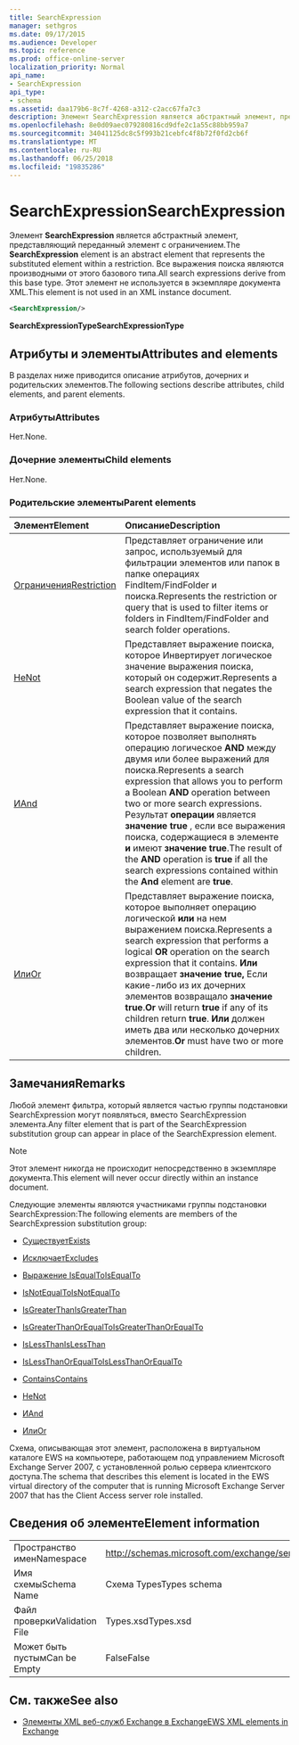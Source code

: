```yaml
---
title: SearchExpression
manager: sethgros
ms.date: 09/17/2015
ms.audience: Developer
ms.topic: reference
ms.prod: office-online-server
localization_priority: Normal
api_name:
- SearchExpression
api_type:
- schema
ms.assetid: daa179b6-8c7f-4268-a312-c2acc67fa7c3
description: Элемент SearchExpression является абстрактный элемент, представляющий переданный элемент с ограничением. Все выражения поиска являются производными от этого базового типа. Этот элемент не используется в экземпляре документа XML.
ms.openlocfilehash: 8e0d09aec079280816cd9dfe2c1a55c88bb959a7
ms.sourcegitcommit: 34041125dc8c5f993b21cebfc4f8b72f0fd2cb6f
ms.translationtype: MT
ms.contentlocale: ru-RU
ms.lasthandoff: 06/25/2018
ms.locfileid: "19835286"
---
```

# <a name="searchexpression"></a><span data-ttu-id="dcc51-105">SearchExpression</span><span class="sxs-lookup"><span data-stu-id="dcc51-105">SearchExpression</span></span>

<span data-ttu-id="dcc51-106">Элемент **SearchExpression** является абстрактный элемент, представляющий переданный элемент с ограничением.</span><span class="sxs-lookup"><span data-stu-id="dcc51-106">The **SearchExpression** element is an abstract element that represents the substituted element within a restriction.</span></span> <span data-ttu-id="dcc51-107">Все выражения поиска являются производными от этого базового типа.</span><span class="sxs-lookup"><span data-stu-id="dcc51-107">All search expressions derive from this base type.</span></span> <span data-ttu-id="dcc51-108">Этот элемент не используется в экземпляре документа XML.</span><span class="sxs-lookup"><span data-stu-id="dcc51-108">This element is not used in an XML instance document.</span></span> 
  
```xml
<SearchExpression/>
```

 <span data-ttu-id="dcc51-109">**SearchExpressionType**</span><span class="sxs-lookup"><span data-stu-id="dcc51-109">**SearchExpressionType**</span></span>
## <a name="attributes-and-elements"></a><span data-ttu-id="dcc51-110">Атрибуты и элементы</span><span class="sxs-lookup"><span data-stu-id="dcc51-110">Attributes and elements</span></span>

<span data-ttu-id="dcc51-111">В разделах ниже приводится описание атрибутов, дочерних и родительских элементов.</span><span class="sxs-lookup"><span data-stu-id="dcc51-111">The following sections describe attributes, child elements, and parent elements.</span></span>
  
### <a name="attributes"></a><span data-ttu-id="dcc51-112">Атрибуты</span><span class="sxs-lookup"><span data-stu-id="dcc51-112">Attributes</span></span>

<span data-ttu-id="dcc51-113">Нет.</span><span class="sxs-lookup"><span data-stu-id="dcc51-113">None.</span></span>
  
### <a name="child-elements"></a><span data-ttu-id="dcc51-114">Дочерние элементы</span><span class="sxs-lookup"><span data-stu-id="dcc51-114">Child elements</span></span>

<span data-ttu-id="dcc51-115">Нет.</span><span class="sxs-lookup"><span data-stu-id="dcc51-115">None.</span></span>
  
### <a name="parent-elements"></a><span data-ttu-id="dcc51-116">Родительские элементы</span><span class="sxs-lookup"><span data-stu-id="dcc51-116">Parent elements</span></span>

|<span data-ttu-id="dcc51-117">**Элемент**</span><span class="sxs-lookup"><span data-stu-id="dcc51-117">**Element**</span></span>|<span data-ttu-id="dcc51-118">**Описание**</span><span class="sxs-lookup"><span data-stu-id="dcc51-118">**Description**</span></span>|
|:-----|:-----|
|[<span data-ttu-id="dcc51-119">Ограничения</span><span class="sxs-lookup"><span data-stu-id="dcc51-119">Restriction</span></span>](restriction.md) <br/> |<span data-ttu-id="dcc51-120">Представляет ограничение или запрос, используемый для фильтрации элементов или папок в папке операциях FindItem/FindFolder и поиска.</span><span class="sxs-lookup"><span data-stu-id="dcc51-120">Represents the restriction or query that is used to filter items or folders in FindItem/FindFolder and search folder operations.</span></span>  <br/> |
|[<span data-ttu-id="dcc51-121">Не</span><span class="sxs-lookup"><span data-stu-id="dcc51-121">Not</span></span>](not.md) <br/> |<span data-ttu-id="dcc51-122">Представляет выражение поиска, которое Инвертирует логическое значение выражения поиска, который он содержит.</span><span class="sxs-lookup"><span data-stu-id="dcc51-122">Represents a search expression that negates the Boolean value of the search expression that it contains.</span></span>  <br/> |
|[<span data-ttu-id="dcc51-123">И</span><span class="sxs-lookup"><span data-stu-id="dcc51-123">And</span></span>](and.md) <br/> |<span data-ttu-id="dcc51-124">Представляет выражение поиска, которое позволяет выполнять операцию логическое **AND** между двумя или более выражений для поиска.</span><span class="sxs-lookup"><span data-stu-id="dcc51-124">Represents a search expression that allows you to perform a Boolean **AND** operation between two or more search expressions.</span></span> <span data-ttu-id="dcc51-125">Результат **операции** является **значение true** , если все выражения поиска, содержащиеся в элементе **и** имеют **значение true**.</span><span class="sxs-lookup"><span data-stu-id="dcc51-125">The result of the **AND** operation is **true** if all the search expressions contained within the **And** element are **true**.</span></span>  <br/> |
|[<span data-ttu-id="dcc51-126">Или</span><span class="sxs-lookup"><span data-stu-id="dcc51-126">Or</span></span>](or.md) <br/> |<span data-ttu-id="dcc51-127">Представляет выражение поиска, которое выполняет операцию логической **или** на нем выражением поиска.</span><span class="sxs-lookup"><span data-stu-id="dcc51-127">Represents a search expression that performs a logical **OR** operation on the search expression that it contains.</span></span> <span data-ttu-id="dcc51-128">**Или** возвращает **значение true,** Если какие-либо из их дочерних элементов возвращало **значение true**.</span><span class="sxs-lookup"><span data-stu-id="dcc51-128">**Or** will return **true** if any of its children return **true**.</span></span> <span data-ttu-id="dcc51-129">**Или** должен иметь два или несколько дочерних элементов.</span><span class="sxs-lookup"><span data-stu-id="dcc51-129">**Or** must have two or more children.</span></span>  <br/> |
   
## <a name="remarks"></a><span data-ttu-id="dcc51-130">Замечания</span><span class="sxs-lookup"><span data-stu-id="dcc51-130">Remarks</span></span>

<span data-ttu-id="dcc51-131">Любой элемент фильтра, который является частью группы подстановки SearchExpression могут появляться, вместо SearchExpression элемента.</span><span class="sxs-lookup"><span data-stu-id="dcc51-131">Any filter element that is part of the SearchExpression substitution group can appear in place of the SearchExpression element.</span></span>
  
> [!NOTE]
> <span data-ttu-id="dcc51-132">Этот элемент никогда не происходит непосредственно в экземпляре документа.</span><span class="sxs-lookup"><span data-stu-id="dcc51-132">This element will never occur directly within an instance document.</span></span> 
  
<span data-ttu-id="dcc51-133">Следующие элементы являются участниками группы подстановки SearchExpression:</span><span class="sxs-lookup"><span data-stu-id="dcc51-133">The following elements are members of the SearchExpression substitution group:</span></span>
  
- [<span data-ttu-id="dcc51-134">Существует</span><span class="sxs-lookup"><span data-stu-id="dcc51-134">Exists</span></span>](exists.md)
    
- [<span data-ttu-id="dcc51-135">Исключает</span><span class="sxs-lookup"><span data-stu-id="dcc51-135">Excludes</span></span>](excludes.md)
    
- [<span data-ttu-id="dcc51-136">Выражение IsEqualTo</span><span class="sxs-lookup"><span data-stu-id="dcc51-136">IsEqualTo</span></span>](isequalto.md)
    
- [<span data-ttu-id="dcc51-137">IsNotEqualTo</span><span class="sxs-lookup"><span data-stu-id="dcc51-137">IsNotEqualTo</span></span>](isnotequalto.md)
    
- [<span data-ttu-id="dcc51-138">IsGreaterThan</span><span class="sxs-lookup"><span data-stu-id="dcc51-138">IsGreaterThan</span></span>](isgreaterthan.md)
    
- [<span data-ttu-id="dcc51-139">IsGreaterThanOrEqualTo</span><span class="sxs-lookup"><span data-stu-id="dcc51-139">IsGreaterThanOrEqualTo</span></span>](isgreaterthanorequalto.md)
    
- [<span data-ttu-id="dcc51-140">IsLessThan</span><span class="sxs-lookup"><span data-stu-id="dcc51-140">IsLessThan</span></span>](islessthan.md)
    
- [<span data-ttu-id="dcc51-141">IsLessThanOrEqualTo</span><span class="sxs-lookup"><span data-stu-id="dcc51-141">IsLessThanOrEqualTo</span></span>](islessthanorequalto.md)
    
- [<span data-ttu-id="dcc51-142">Contains</span><span class="sxs-lookup"><span data-stu-id="dcc51-142">Contains</span></span>](contains.md)
    
- [<span data-ttu-id="dcc51-143">Не</span><span class="sxs-lookup"><span data-stu-id="dcc51-143">Not</span></span>](not.md)
    
- [<span data-ttu-id="dcc51-144">И</span><span class="sxs-lookup"><span data-stu-id="dcc51-144">And</span></span>](and.md)
    
- [<span data-ttu-id="dcc51-145">Или</span><span class="sxs-lookup"><span data-stu-id="dcc51-145">Or</span></span>](or.md)
    
<span data-ttu-id="dcc51-146">Схема, описывающая этот элемент, расположена в виртуальном каталоге EWS на компьютере, работающем под управлением Microsoft Exchange Server 2007, с установленной ролью сервера клиентского доступа.</span><span class="sxs-lookup"><span data-stu-id="dcc51-146">The schema that describes this element is located in the EWS virtual directory of the computer that is running Microsoft Exchange Server 2007 that has the Client Access server role installed.</span></span>
  
## <a name="element-information"></a><span data-ttu-id="dcc51-147">Сведения об элементе</span><span class="sxs-lookup"><span data-stu-id="dcc51-147">Element information</span></span>

|||
|:-----|:-----|
|<span data-ttu-id="dcc51-148">Пространство имен</span><span class="sxs-lookup"><span data-stu-id="dcc51-148">Namespace</span></span>  <br/> |http://schemas.microsoft.com/exchange/services/2006/types  <br/> |
|<span data-ttu-id="dcc51-149">Имя схемы</span><span class="sxs-lookup"><span data-stu-id="dcc51-149">Schema Name</span></span>  <br/> |<span data-ttu-id="dcc51-150">Схема Types</span><span class="sxs-lookup"><span data-stu-id="dcc51-150">Types schema</span></span>  <br/> |
|<span data-ttu-id="dcc51-151">Файл проверки</span><span class="sxs-lookup"><span data-stu-id="dcc51-151">Validation File</span></span>  <br/> |<span data-ttu-id="dcc51-152">Types.xsd</span><span class="sxs-lookup"><span data-stu-id="dcc51-152">Types.xsd</span></span>  <br/> |
|<span data-ttu-id="dcc51-153">Может быть пустым</span><span class="sxs-lookup"><span data-stu-id="dcc51-153">Can be Empty</span></span>  <br/> |<span data-ttu-id="dcc51-154">False</span><span class="sxs-lookup"><span data-stu-id="dcc51-154">False</span></span>  <br/> |
   
## <a name="see-also"></a><span data-ttu-id="dcc51-155">См. также</span><span class="sxs-lookup"><span data-stu-id="dcc51-155">See also</span></span>



- [<span data-ttu-id="dcc51-156">Элементы XML веб-служб Exchange в Exchange</span><span class="sxs-lookup"><span data-stu-id="dcc51-156">EWS XML elements in Exchange</span></span>](ews-xml-elements-in-exchange.md)

